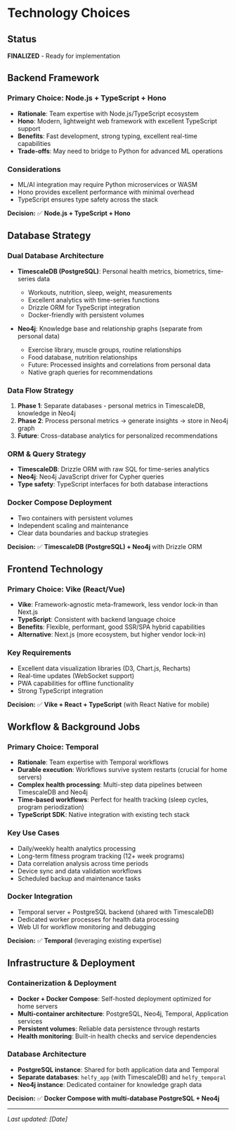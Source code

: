# Technology Choices

## Status
**FINALIZED** - Ready for implementation

## Backend Framework

### Primary Choice: Node.js + TypeScript + Hono
- **Rationale**: Team expertise with Node.js/TypeScript ecosystem
- **Hono**: Modern, lightweight web framework with excellent TypeScript support
- **Benefits**: Fast development, strong typing, excellent real-time capabilities
- **Trade-offs**: May need to bridge to Python for advanced ML operations

### Considerations
- ML/AI integration may require Python microservices or WASM
- Hono provides excellent performance with minimal overhead
- TypeScript ensures type safety across the stack

**Decision:** ✅ **Node.js + TypeScript + Hono**

## Database Strategy

### Dual Database Architecture
- **TimescaleDB (PostgreSQL)**: Personal health metrics, biometrics, time-series data
  - Workouts, nutrition, sleep, weight, measurements
  - Excellent analytics with time-series functions
  - Drizzle ORM for TypeScript integration
  - Docker-friendly with persistent volumes
  
- **Neo4j**: Knowledge base and relationship graphs (separate from personal data)
  - Exercise library, muscle groups, routine relationships
  - Food database, nutrition relationships
  - Future: Processed insights and correlations from personal data
  - Native graph queries for recommendations

### Data Flow Strategy
1. **Phase 1**: Separate databases - personal metrics in TimescaleDB, knowledge in Neo4j
2. **Phase 2**: Process personal metrics → generate insights → store in Neo4j graph
3. **Future**: Cross-database analytics for personalized recommendations

### ORM & Query Strategy
- **TimescaleDB**: Drizzle ORM with raw SQL for time-series analytics
- **Neo4j**: Neo4j JavaScript driver for Cypher queries
- **Type safety**: TypeScript interfaces for both database interactions

### Docker Compose Deployment
- Two containers with persistent volumes
- Independent scaling and maintenance
- Clear data boundaries and backup strategies

**Decision:** ✅ **TimescaleDB (PostgreSQL) + Neo4j** with Drizzle ORM

## Frontend Technology

### Primary Choice: Vike (React/Vue)
- **Vike**: Framework-agnostic meta-framework, less vendor lock-in than Next.js
- **TypeScript**: Consistent with backend language choice
- **Benefits**: Flexible, performant, good SSR/SPA hybrid capabilities
- **Alternative**: Next.js (more ecosystem, but higher vendor lock-in)

### Key Requirements
- Excellent data visualization libraries (D3, Chart.js, Recharts)
- Real-time updates (WebSocket support)
- PWA capabilities for offline functionality
- Strong TypeScript integration

**Decision:** ✅ **Vike + React + TypeScript** (with React Native for mobile)

## Workflow & Background Jobs

### Primary Choice: Temporal
- **Rationale**: Team expertise with Temporal workflows
- **Durable execution**: Workflows survive system restarts (crucial for home servers)
- **Complex health processing**: Multi-step data pipelines between TimescaleDB and Neo4j
- **Time-based workflows**: Perfect for health tracking (sleep cycles, program periodization)
- **TypeScript SDK**: Native integration with existing tech stack

### Key Use Cases
- Daily/weekly health analytics processing
- Long-term fitness program tracking (12+ week programs)
- Data correlation analysis across time periods
- Device sync and data validation workflows
- Scheduled backup and maintenance tasks

### Docker Integration
- Temporal server + PostgreSQL backend (shared with TimescaleDB)
- Dedicated worker processes for health data processing
- Web UI for workflow monitoring and debugging

**Decision:** ✅ **Temporal** (leveraging existing expertise)

## Infrastructure & Deployment

### Containerization & Deployment
- **Docker + Docker Compose**: Self-hosted deployment optimized for home servers
- **Multi-container architecture**: PostgreSQL, Neo4j, Temporal, Application services
- **Persistent volumes**: Reliable data persistence through restarts
- **Health monitoring**: Built-in health checks and service dependencies

### Database Architecture
- **PostgreSQL instance**: Shared for both application data and Temporal
- **Separate databases**: `helfy_app` (with TimescaleDB) and `helfy_temporal`
- **Neo4j instance**: Dedicated container for knowledge graph data

**Decision:** ✅ **Docker Compose with multi-database PostgreSQL + Neo4j**

---
*Last updated: [Date]*